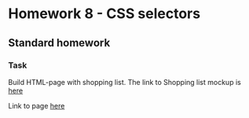 # Homework 8 - CSS selectors

## Standard homework
### Task 
Build HTML-page with shopping list. The link to Shopping list mockup is [here](https://www.figma.com/file/mcLMf5qIXLwyzmTEoEiFK1/CSS-Dinner-shoping-list?node-id=0%3A1)

Link to page [here](https://ruslana-p.github.io/Beetroot_Academy_Homeworks/Homework-08_CSS-selectors/index.html)